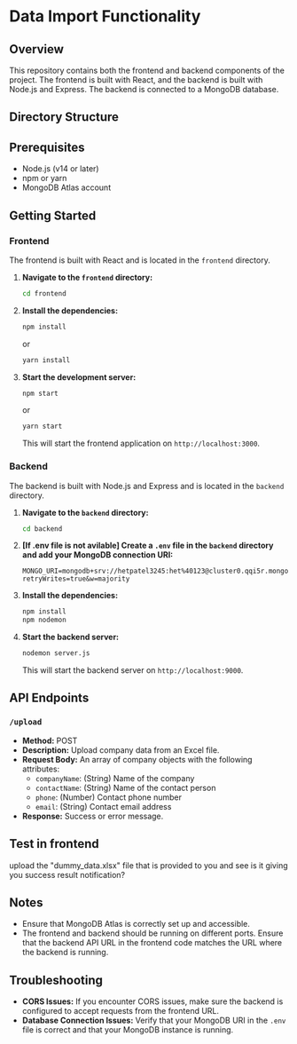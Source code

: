 # Data Import Functionality
## Overview

This repository contains both the frontend and backend components of the project. The frontend is built with React, and the backend is built with Node.js and Express. The backend is connected to a MongoDB database.

## Directory Structure


## Prerequisites

- Node.js (v14 or later)
- npm or yarn
- MongoDB Atlas account

## Getting Started

### Frontend

The frontend is built with React and is located in the `frontend` directory.

1. **Navigate to the `frontend` directory:**

    ```bash
    cd frontend
    ```

2. **Install the dependencies:**

    ```bash
    npm install
    ```

    or

    ```bash
    yarn install
    ```

3. **Start the development server:**

    ```bash
    npm start
    ```

    or

    ```bash
    yarn start
    ```

   This will start the frontend application on `http://localhost:3000`.

### Backend

The backend is built with Node.js and Express and is located in the `backend` directory.

1. **Navigate to the `backend` directory:**

    ```bash
    cd backend
    ```

2. **[If .env file is not avilable] Create a `.env` file in the `backend` directory and add your MongoDB connection URI:**

    ```env
    MONGO_URI=mongodb+srv://hetpatel3245:het%40123@cluster0.qqi5r.mongodb.net/mydatabase?retryWrites=true&w=majority
    ```

3. **Install the dependencies:**

    ```bash
    npm install
    npm nodemon
    
    ```

4. **Start the backend server:**

    ```bash
    nodemon server.js
    ```

   This will start the backend server on `http://localhost:9000`.

## API Endpoints

### `/upload`

- **Method:** POST
- **Description:** Upload company data from an Excel file.
- **Request Body:** An array of company objects with the following attributes:
  - `companyName`: (String) Name of the company
  - `contactName`: (String) Name of the contact person
  - `phone`: (Number) Contact phone number
  - `email`: (String) Contact email address
- **Response:** Success or error message.

## Test in frontend

upload the "dummy_data.xlsx" file that is provided to you and see is it giving you success result notification?

## Notes

- Ensure that MongoDB Atlas is correctly set up and accessible.
- The frontend and backend should be running on different ports. Ensure that the backend API URL in the frontend code matches the URL where the backend is running.

## Troubleshooting

- **CORS Issues:** If you encounter CORS issues, make sure the backend is configured to accept requests from the frontend URL.
- **Database Connection Issues:** Verify that your MongoDB URI in the `.env` file is correct and that your MongoDB instance is running.



